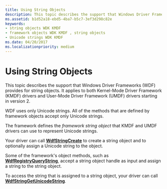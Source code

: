 ```yaml
---
title: Using String Objects
description: This topic describes the support that Windows Driver Frameworks (WDF) provides for string objects. It applies to both Kernel-Mode Driver Framework (KMDF).
ms.assetid: b1d52a18-ebd5-4ba7-b5c7-3ef3d298c82e
keywords:
- string objects WDK KMDF
- framework objects WDK KMDF , string objects
- Unicode strings WDK KMDF
ms.date: 04/20/2017
ms.localizationpriority: medium
---
```


# Using String Objects


This topic describes the support that Windows Driver Frameworks (WDF) provides for string objects. It applies to both Kernel-Mode Driver Framework (KMDF) drivers and User-Mode Driver Framework (UMDF) drivers starting in version 2.




WDF uses only Unicode strings. All of the methods that are defined by framework objects accept only Unicode strings.

The framework defines the *framework string object* that KMDF and UMDF drivers can use to represent Unicode strings.

Your driver can call [**WdfStringCreate**](https://msdn.microsoft.com/library/windows/hardware/ff550046) to create a string object and to optionally assign a Unicode string to the object.

Some of the framework's object methods, such as [**WdfRegistryQueryString**](https://msdn.microsoft.com/library/windows/hardware/ff549923), accept a string object handle as input and assign a string to the string object.

To access the string that is assigned to a string object, your driver can call [**WdfStringGetUnicodeString**](https://msdn.microsoft.com/library/windows/hardware/ff550049).

 

 





